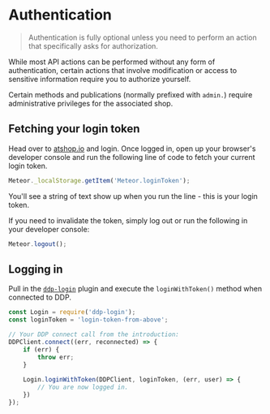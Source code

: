 # Authentication
> Authentication is fully optional unless you need to perform an action that specifically asks for authorization.

While most API actions can be performed without any form of authentication, certain actions that involve modification
or access to sensitive information require you to authorize yourself.

Certain methods and publications (normally prefixed with `admin.`) require administrative privileges for the
associated shop.

## Fetching your login token
Head over to [atshop.io](https://atshop.io) and login. Once logged in, open up your browser's developer console and
run the following line of code to fetch your current login token.
```js
Meteor._localStorage.getItem('Meteor.loginToken');
```
You'll see a string of text show up when you run the line - this is your login token.

If you need to invalidate the token, simply log out or run the following in your developer console:
```js
Meteor.logout();
``` 

## Logging in
Pull in the [`ddp-login`](https://github.com/vsivsi/ddp-login#ddp-login) plugin and execute the 
`loginWithToken()` method when connected to DDP.
```js
const Login = require('ddp-login');
const loginToken = 'login-token-from-above';

// Your DDP connect call from the introduction:
DDPClient.connect((err, reconnected) => {
    if (err) {
        throw err;
    }
    
    Login.loginWithToken(DDPClient, loginToken, (err, user) => {
        // You are now logged in.
    })
});
```